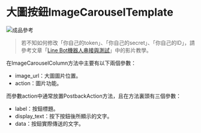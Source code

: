# 大圖按鈕ImageCarouselTemplate
![成品參考](https://i.imgur.com/THgkSrj.png)
> 若不知如何修改「你自己的token」、「你自己的secret」、「你自己的ID」，請參考文章「[Line Bot機器人串接與測試](/classification/lineBot/43)」中的影片教學。

在ImageCarouselColumn方法中主要有以下兩個參數：
* image_url：大圖圖片位置。
* action：圖片功能。

而參數action中通常放置PostbackAction方法，且在方法裏頭有三個參數：
* label：按鈕標題。
* display_text：按下按鈕後所顯示的文字。
* data：按鈕實際傳送的文字。
